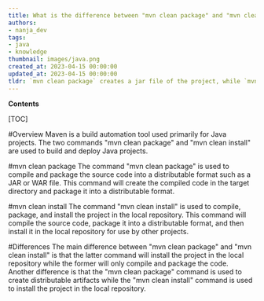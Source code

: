 ```yaml
---
title: What is the difference between "mvn clean package" and "mvn clean install"?
authors:
- nanja_dev
tags:
- java
- knowledge
thumbnail: images/java.png
created_at: 2023-04-15 00:00:00
updated_at: 2023-04-15 00:00:00
tldr: `mvn clean package` creates a jar file of the project, while `mvn clean install` installs the jar file into the local repository.
---
```


**Contents**

[TOC]

#Overview
Maven is a build automation tool used primarily for Java projects. The two commands "mvn clean package" and "mvn clean install" are used to build and deploy Java projects. 

#mvn clean package
The command "mvn clean package" is used to compile and package the source code into a distributable format such as a JAR or WAR file. This command will create the compiled code in the target directory and package it into a distributable format.

#mvn clean install
The command "mvn clean install" is used to compile, package, and install the project in the local repository. This command will compile the source code, package it into a distributable format, and then install it in the local repository for use by other projects.

#Differences
The main difference between "mvn clean package" and "mvn clean install" is that the latter command will install the project in the local repository while the former will only compile and package the code. Another difference is that the "mvn clean package" command is used to create distributable artifacts while the "mvn clean install" command is used to install the project in the local repository.

